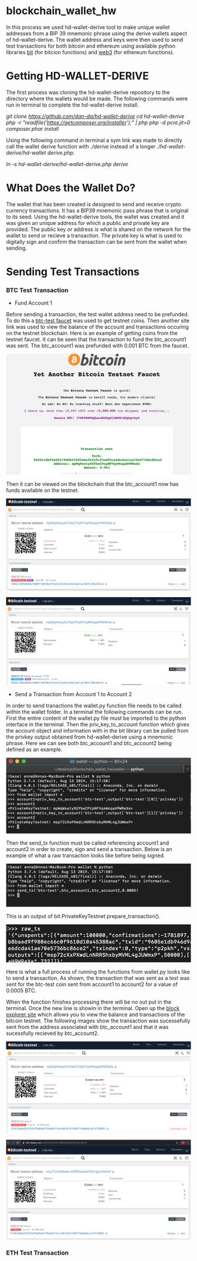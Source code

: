 # blockchain_wallet_hw

In this process we used hd-wallet-derive tool to make unique wallet addresses from a BIP 39 mnemonic phrase using the derive wallets aspect of hd-wallet-derive. The wallet address and keys were then used to send test transactions for both bitcoin and ethereum using available python libraries [bit](https://ofek.dev/bit/) (for bitcion functions) and [web3](https://web3py.readthedocs.io/en/latest/) (for ethereum functions).

# Getting HD-WALLET-DERIVE
The first process was cloning the hd-wallet-derive repository to the directory where the wallets would be made. The following commands were run in terminal to complete the hd-wallet-derive install.

*git clone https://github.com/dan-da/hd-wallet-derive*
*cd hd-wallet-derive*
*php -r "readfile('https://getcomposer.org/installer');" | php*
*php -d pcre.jit=0 composer.phar install*


Using the following command in terminal a sym link was made to directly call the wallet derive function with *./derive* instead of a longer *./hd-wallet-derive/hd-wallet derive.php*.

*ln -s hd-wallet-derive/hd-wallet-derive.php derive*

# What Does the Wallet Do?
The wallet that has been created is designed to send and receive crypto currency transactions. It has a BIP39 mnemonic pass phrase that is original to its seed. Using the hd-wallet-derive tools, the wallet was created and it was given an unique address for which a public and private key are provided. The public key or address is what is shared on the network for the wallet to send or recieve a transaction. The private key is what is used to digitally sign and confirm the transaction can be sent from the wallet when sending.

# Sending Test Transactions

### BTC Test Transaction

* Fund Account 1

Before sending a transaction, the test wallet address need to be prefunded. 
To do this a [btc-test faucet](https://testnet-faucet.mempool.co/) was used to get testnet coins. Then another site link was used to view the balance of the account and transactions occuring on the testnet blockchain.
Here is an example of getting coins from the testnet faucet. It can be seen that the transaction to fund the btc_account1 was sent. The btc_account1 was prefunded with 0.001 BTC from the faucet.

![BTC Testnet Faucet](./btc_test_transaction_screenshots/get_test_coins_from_faucet.png)

Then it can be viewed on the blockchain that the btc_account1 now has funds available on the testnet. 

![BTC Testnet Faucet](./btc_test_transaction_screenshots/see_funds_on_chain.png)

![BTC Testnet Faucet](./btc_test_transaction_screenshots/confirmed_funds_in_address_on_chain.png)



* Send a Transaction from Account 1 to Account 2

In order to send tranactions the wallet.py function file needs to be called within the wallet folder.
In a terminal the following commands can be run.
First the entire content of the wallet.py file must be imported to the python interface in the terminal. 
Then the priv_key_to_account function which gives the account object and information with in the bit library can be pulled from the privkey output obtained from hd-wallet-derive using a mnemonic phrase.
Here we can see both btc_account1 and btc_account2 being defined as an example.

![BTC Testnet Faucet](./btc_test_transaction_screenshots/sample_priv_key_to_account.png)

Then the send_tx function must be called referencing account1 and account2 in order to create, sign and send a transaction. Below is an example of what a raw transaction looks like before being signed. 

![BTC Testnet Faucet](./btc_test_transaction_screenshots/run_send_tx.png)


This is an output of bit.PrivateKeyTestnet.prepare_transaction().

![BTC Testnet Faucet](./btc_test_transaction_screenshots/raw_tx_sample.png)

Here is what a full process of running the functions from wallet.py looks like to send a transaction. As shown, the transaction that was sent as a test was sent for the btc-test coin sent from account1 to account2 for a value of 0.0005 BTC.

When the function finishes processing there will be no out put in the terminal. Once the new line is showin in the terminal. Open up the [block explorer site](https://tbtc.bitaps.com/)
which allows you to view the balance and transactions of the bitcoin testnet. The following images show the transaction was sucessefully sent from the address associated with btc_account1 and that it was sucessfully recieved by btc_account2.

![BTC Testnet Faucet](./btc_test_transaction_screenshots/account1_sent.png)

![BTC Testnet Faucet](./btc_test_transaction_screenshots/account2_received.png)


### ETH Test Transaction




